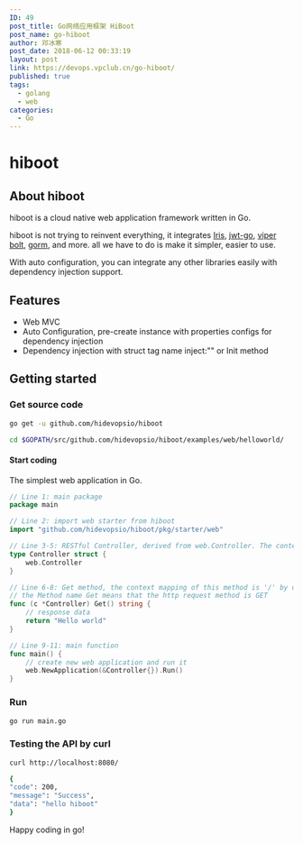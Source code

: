 ```yaml
---
ID: 49
post_title: Go网络应用框架 HiBoot
post_name: go-hiboot
author: 邓冰寒
post_date: 2018-06-12 00:33:19
layout: post
link: https://devops.vpclub.cn/go-hiboot/
published: true
tags:
  - golang
  - web
categories:
  - Go
---
```

# hiboot

## About hiboot

hiboot is a cloud native web application framework written in Go.

hiboot is not trying to reinvent everything, it integrates [Iris](https://github.com/kataras/iris), [jwt-go](https://github.com/dgrijalva/jwt-go), [viper](https://github.com/spf13/viper) [bolt](https://github.com/boltdb/bolt), [gorm](https://github.com/jinzhu/gorm), and more. all we have to do is make it simpler, easier to use.

With auto configuration, you can integrate any other libraries easily with dependency injection support.

## Features

* Web MVC
* Auto Configuration, pre-create instance with properties configs for dependency injection
* Dependency injection with struct tag name inject:"" or Init method

## Getting started

### Get source code

```bash
go get -u github.com/hidevopsio/hiboot

cd $GOPATH/src/github.com/hidevopsio/hiboot/examples/web/helloworld/

```

#### Start coding

The simplest web application in Go.

```go
// Line 1: main package
package main

// Line 2: import web starter from hiboot
import "github.com/hidevopsio/hiboot/pkg/starter/web"

// Line 3-5: RESTful Controller, derived from web.Controller. The context mapping of this controller is '/' by default
type Controller struct {
	web.Controller
}

// Line 6-8: Get method, the context mapping of this method is '/' by default
// the Method name Get means that the http request method is GET
func (c *Controller) Get() string {
	// response data
	return "Hello world"
}

// Line 9-11: main function
func main() {
	// create new web application and run it
	web.NewApplication(&Controller{}).Run()
}

```

### Run

```bash
go run main.go
```

### Testing the API by curl

```bash
curl http://localhost:8080/
```

```bash
{
"code": 200,
"message": "Success",
"data": "hello hiboot"
}
```

Happy coding in go!
